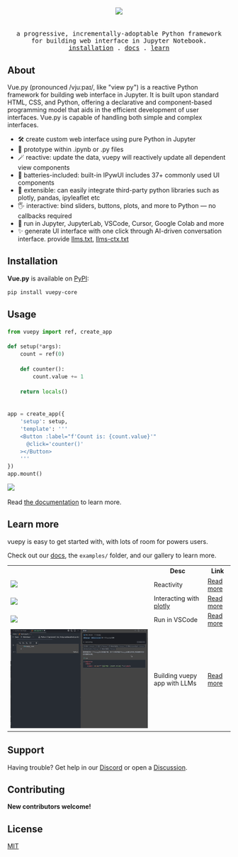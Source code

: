 <h1>
  <p align="center" style="color: #16b8f3">
    <img width="180" src="https://github.com/vuepy/vuepy/blob/master/docs/assets/vuepy-logo.svg?raw=true">
    <!--
    <img src="./docs/assets/vuepy-logo.svg" width="180">
    <img src="https://github.com/vuepy/vuepy/blob/master/docs/assets/vuepy-logo.svg?raw=true"
         alt="vue.py logo." width="120" style="vertical-align: middle"
    >Vue.py
    -->
  </p>
</h1>
<samp>
  <p align="center">
    <span>a progressive, incrementally-adoptable Python framework <br>for building web interface in Jupyter Notebook.</span>
      <br>
      <a href="#installation">installation</a> .
      <a href="https://www.vuepy.org/guide/introduction.html">docs</a> .
      <!--<a href="">discord</a> .-->
      <a href="https://www.vuepy.org/guide/quick-start.html">learn</a>
  </p>
</samp>

## About

Vue.py (pronounced /vjuːpaɪ/, like "view py") is a reactive Python framework for building web interface in Jupyter. It is built upon standard HTML, CSS, and Python, offering a declarative and component-based programming model that aids in the efficient development of user interfaces. Vue.py is capable of handling both simple and complex interfaces.

* 🛠️ create custom web interface using pure Python in Jupyter
* 🤖 prototype within .ipynb or .py files
* 🪄 reactive: update the data, vuepy will reactively update all dependent view components
* 🚀 batteries-included: built-in IPywUI includes 37+ commonly used UI components
* 🧩 extensible: can easily integrate third-party python libraries such as plotly, pandas, ipyleaflet etc
* 🖐️ interactive: bind sliders, buttons, plots, and more to Python — no callbacks required
* 🚀 run in Jupyter, JupyterLab, VSCode, Cursor, Google Colab and more
* ✨ generate UI interface with one click through AI-driven conversation interface. provide [llms.txt](https://www.vuepy.org/llms.txt), [llms-ctx.txt](https://www.vuepy.org/llms-ctx.txt)

## Installation

**Vue.py** is available on [PyPI](https://pypi.org/project/vuepy-core/):

```bash
pip install vuepy-core
```

## Usage

```python
from vuepy import ref, create_app

def setup(*args):
    count = ref(0)
    
    def counter():
        count.value += 1
    
    return locals()


app = create_app({
    'setup': setup,
    'template': '''
    <Button :label="f'Count is: {count.value}'" 
      @click='counter()'
    ></Button>
    '''
})
app.mount()
```

![](https://github.com/vuepy/vuepy/blob/master/docs/assets/readme-demo.gif?raw=true)

Read [the documentation](https://www.vuepy.org/guide/quick-start.html) to learn more.

## Learn more

vuepy is easy to get started with, with lots of room for powers users.

Check out our [docs](https://www.vuepy.org/guide/introduction.html), the `examples/` folder, and our gallery to learn more.

<table>
  <tr>
    <th></th> <th>Desc</th> <th>Link</th>
  </tr>
  <tr>
    <td><img src="https://github.com/vuepy/vuepy/blob/master/docs/assets/readme-demo.gif?raw=true" with='389px'></td>
    <td>Reactivity</td>
    <td><a target="_blank" href="https://www.vuepy.org/guide/essentials/reactivity-fundamentals.html">Read more</a> </td>
  </tr>
  <tr>
    <td><img src='https://github.com/vuepy/vuepy/blob/master/docs/assets/plotly.gif?raw=true' with='389px'></td>
    <td>Interacting with <a target="_blank" href="https://plotly.com/python/">plotly</a></td>
    <td><a target="_blank" href="https://www.vuepy.org/ipywui/display.html#%E9%9B%86%E6%88%90-plotly-%E7%BB%98%E5%9B%BE%E7%BB%84%E4%BB%B6">Read more</a> </td>
  </tr>
  <tr>
    <td><img src='https://github.com/vuepy/vuepy/blob/master/docs/assets/run-in-vscode.gif?raw=true' with='389px'></td>
    <td>Run in VSCode</td>
    <td><a target="_blank" href="https://marketplace.visualstudio.com/items?itemName=ms-toolsai.jupyter">Read more</a> </td>
  </tr>
  <tr>
    <td><img src='https://github.com/vuepy/vuepy/blob/master/docs/assets/cursor_10fps.gif?raw=true' with='389px'></td>
    <td>Building vuepy app with LLMs</td>
    <td><a target="_blank" href="https://www.vuepy.org/guide/build-vuepy-withs-llms.html">Read more</a> </td>
  </tr>
</table>


## Support

Having trouble? Get help in our [Discord](https://discord.gg/) or open
a [Discussion](https://github.com/vuepy/vuepy/issues/new).

## Contributing

**New contributors welcome!** 
<!--Check out our
[Contributors Guide](./CONTRIBUTING.md) for help getting started.

Join us on [Discord](https://discord.gg/) to meet other maintainers.
We'll help you get your first contribution in no time!
-->

<!--
## Citation

If you use **vuepy** in your work, please consider citing the following
publications:

Our [JOSS paper](https://joss.theoj.org/papers/10.21105/joss.06939) describing
the overall project and vision:

```bibtex
@article{manz2024anywidget,
  title = {anywidget: reusable widgets for interactive analysis and visualization in computational notebooks},
  volume = {9},
  url = {https://doi.org/10.21105/joss.06939},
  doi = {10.21105/joss.06939},
  number = {102},
  journal = {Journal of Open Source Software},
  author = {Manz, Trevor and Abdennur, Nezar and Gehlenborg, Nils},
  year = {2024},
  note = {Publisher: The Open Journal},
  pages = {6939},
}
```

Our [SciPy paper](https://proceedings.scipy.org/articles/NRPV2311), detailing
the motivation and approach behind Jupyter Widget ecosystem compatability:

```bibtex
@inproceedings{manz2024notebooks,
  title = {Any notebook served: authoring and sharing reusable interactive widgets},
  copyright = {https://creativecommons.org/licenses/by/4.0/},
  url = {https://doi.curvenote.com/10.25080/NRPV2311},
  doi = {10.25080/NRPV2311},
  urldate = {2024-10-07},
  booktitle = {Proceedings of the 23rd {Python} in {Science} {Conference}},
  author = {Manz, Trevor and Gehlenborg, Nils and Abdennur, Nezar},
  month = jul,
  year = {2024},
}
```
-->

## License

[MIT](https://github.com/vuepy/vuepy/blob/master/LICENSE)